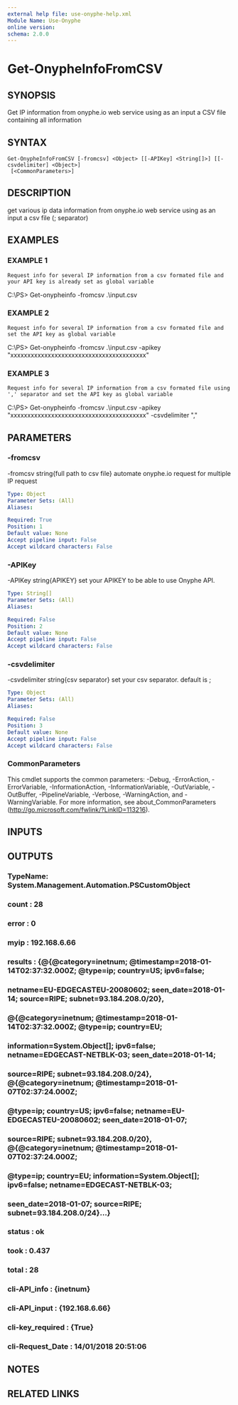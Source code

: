 ```yaml
---
external help file: use-onyphe-help.xml
Module Name: Use-Onyphe
online version:
schema: 2.0.0
---
```


# Get-OnypheInfoFromCSV

## SYNOPSIS
Get IP information from onyphe.io web service using as an input a CSV file containing all information

## SYNTAX

```
Get-OnypheInfoFromCSV [-fromcsv] <Object> [[-APIKey] <String[]>] [[-csvdelimiter] <Object>]
 [<CommonParameters>]
```

## DESCRIPTION
get various ip data information from onyphe.io web service using as an input a csv file (; separator)

## EXAMPLES

### EXAMPLE 1
```
Request info for several IP information from a csv formated file and your API key is already set as global variable
```

C:\PS\> Get-onypheinfo -fromcsv .\input.csv

### EXAMPLE 2
```
Request info for several IP information from a csv formated file and set the API key as global variable
```

C:\PS\> Get-onypheinfo -fromcsv .\input.csv -apikey "xxxxxxxxxxxxxxxxxxxxxxxxxxxxxxxxxxxxxxxx"

### EXAMPLE 3
```
Request info for several IP information from a csv formated file using ',' separator and set the API key as global variable
```

C:\PS\> Get-onypheinfo -fromcsv .\input.csv -apikey "xxxxxxxxxxxxxxxxxxxxxxxxxxxxxxxxxxxxxxxx" -csvdelimiter ","

## PARAMETERS

### -fromcsv
-fromcsv string{full path to csv file}
automate onyphe.io request for multiple IP request

```yaml
Type: Object
Parameter Sets: (All)
Aliases:

Required: True
Position: 1
Default value: None
Accept pipeline input: False
Accept wildcard characters: False
```

### -APIKey
-APIKey string{APIKEY}
set your APIKEY to be able to use Onyphe API.

```yaml
Type: String[]
Parameter Sets: (All)
Aliases:

Required: False
Position: 2
Default value: None
Accept pipeline input: False
Accept wildcard characters: False
```

### -csvdelimiter
-csvdelimiter string{csv separator}
set your csv separator.
default is ;

```yaml
Type: Object
Parameter Sets: (All)
Aliases:

Required: False
Position: 3
Default value: None
Accept pipeline input: False
Accept wildcard characters: False
```

### CommonParameters
This cmdlet supports the common parameters: -Debug, -ErrorAction, -ErrorVariable, -InformationAction, -InformationVariable, -OutVariable, -OutBuffer, -PipelineVariable, -Verbose, -WarningAction, and -WarningVariable.
For more information, see about_CommonParameters (http://go.microsoft.com/fwlink/?LinkID=113216).

## INPUTS

## OUTPUTS

### TypeName: System.Management.Automation.PSCustomObject
### count            : 28
### error            : 0
### myip             : 192.168.6.66
### results          : {@{@category=inetnum; @timestamp=2018-01-14T02:37:32.000Z; @type=ip; country=US; ipv6=false;
### 				netname=EU-EDGECASTEU-20080602; seen_date=2018-01-14; source=RIPE; subnet=93.184.208.0/20},
### 				@{@category=inetnum; @timestamp=2018-01-14T02:37:32.000Z; @type=ip; country=EU;
### 				information=System.Object[]; ipv6=false; netname=EDGECAST-NETBLK-03; seen_date=2018-01-14;
### 				source=RIPE; subnet=93.184.208.0/24}, @{@category=inetnum; @timestamp=2018-01-07T02:37:24.000Z;
### 				@type=ip; country=US; ipv6=false; netname=EU-EDGECASTEU-20080602; seen_date=2018-01-07;
### 				source=RIPE; subnet=93.184.208.0/20}, @{@category=inetnum; @timestamp=2018-01-07T02:37:24.000Z;
### 				@type=ip; country=EU; information=System.Object[]; ipv6=false; netname=EDGECAST-NETBLK-03;
### 				seen_date=2018-01-07; source=RIPE; subnet=93.184.208.0/24}...}
### status           : ok
### took             : 0.437
### total            : 28
### cli-API_info     : {inetnum}
### cli-API_input    : {192.168.6.66}
### cli-key_required : {True}
### cli-Request_Date : 14/01/2018 20:51:06
## NOTES

## RELATED LINKS
